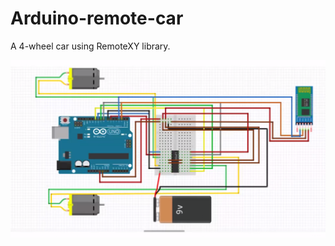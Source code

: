 # Arduino-remote-car
A 4-wheel car using RemoteXY library.

![Wiring Schematic](https://github.com/AlexandrosAlexiou/Arduino-remote-car/blob/master/arduino%20remote%20car%20chematic.png)